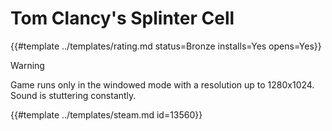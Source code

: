 # Tom Clancy's Splinter Cell
<!-- script:Aliases [
    "Splinter Cell"
] -->

{{#template ../templates/rating.md status=Bronze installs=Yes opens=Yes}}

> [!WARNING]
> Game runs only in the windowed mode with a resolution up to 1280x1024. Sound is stuttering constantly.

{{#template ../templates/steam.md id=13560}}